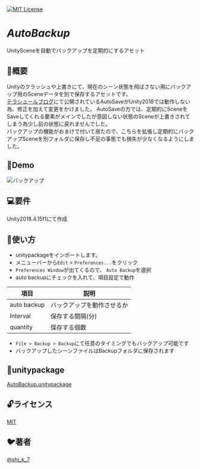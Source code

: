 
[![MIT License](http://img.shields.io/badge/license-MIT-blue.svg?style=flat)](LICENSE)    

*AutoBackup*
====

UnitySceneを自動でバックアップを定期的にするアセット

## 📖概要
Unityのクラッシュや上書きにて、現在のシーン状態を飛ばさない用にバックアップ用のSceneデータを別で保存するアセットです。    
[テラシュールブログ](http://tsubakit1.hateblo.jp/entry/20140131/1391094449)にて公開されているAutoSaveがUnity2018では動作しない為、修正を加えて変更をかけました。
AutoSaveの方では、定期的にSceneをSaveしてくれる要素がメインでしたが意図しない状態のSceneが上書きされてしまう為少し前の状態に戻れませんでした。  
バックアップの機能がおまけで付いて居たので、こちらを拡張し定期的にバックアップSceneを別フォルダに保存し不足の事態でも損失が少なくなるようにしました。

## 💃Demo
![バックアップ](https://user-images.githubusercontent.com/40855834/78421648-384c8e00-7694-11ea-83f9-bd382a5194f8.gif)

## 💻要件
Unity2018.4.15f1にて作成

## 🏃使い方
- unitypackageをインポートします。
- メニューバーから`Edit` > `Preferences...`をクリック
- `Preferences Window`が出てくるので、 `Auto Backup`を選択
- auto backupにチェックを入れて、項目設定で動作

| 項目 | 説明 |
| --- | --- |
| auto backup | バックアップを動作させるか |
| Interval | 保存する間隔(分) |  
| quantity | 保存する個数 |  

- `File > Backup > Backup`にて任意のタイミングでもバックアップ可能です
- バックアップしたシーンファイルはBackupフォルダに保存されます

## 🎁unitypackage
[AutoBackup.unitypackage](https://github.com/KatanoShingo/AutoBackup/releases)

## 🔓ライセンス

[MIT](https://github.com/KatanoShingo/AutoBackup/blob/master/LICENSE)

## 🐦著者
[@shi_k_7](https://twitter.com/shi_k_7)
